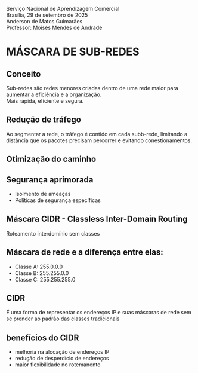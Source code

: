 Serviço Nacional de Aprendizagem Comercial  
Brasília, 29 de setembro de 2025  
Anderson de Matos Guimarães  
Professor: Moisés Mendes de Andrade

# MÁSCARA DE SUB-REDES

## Conceito

Sub-redes são redes menores criadas dentro de uma rede maior para aumentar a eficiência  e a organização.  
Mais rápida, eficiente e segura.

## Redução de tráfego

Ao segmentar a rede, o tráfego é contido em cada subb-rede, limitando a distância que os pacotes precisam percorrer e evitando conestionamentos.

## Otimização do caminho

## Segurança aprimorada
- Isolmento de ameaças
- Políticas de segurança específicas

## Máscara CIDR - Classless Inter-Domain Routing

Roteamento interdomínio sem classes

## Máscara de rede e a diferença entre elas:
- Classe A: 255.0.0.0
- Classe B: 255.255.0.0
- Classe C: 255.255.255.0

## CIDR

É uma forma de representar os endereços IP e suas máscaras de rede sem se prender ao padrão das classes tradicionais

## benefícios do CIDR
- melhoria na alocação de endereços IP
- redução de desperdício de endereços
- maior flexibilidade no rotemanento
